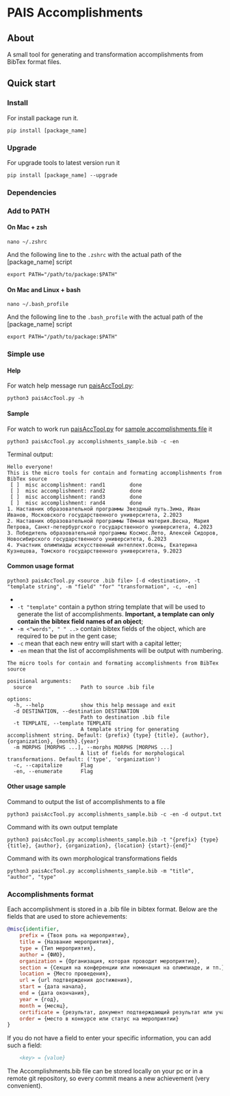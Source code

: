 # PAIS Accomplishments

## About
A small tool for generating and transformation accomplishments from BibTex format files.


## Quick start

### Install

For install package run it.
```shell
pip install [package_name]
```

### Upgrade
For upgrade tools to latest version run it
```shell
pip install [package_name] --upgrade
```

### Dependencies



### Add to PATH

#### On Mac + zsh
```shell
nano ~/.zshrc
```
And the following line to the `.zshrc` with the actual path of the [package_name] script
```shell
export PATH="/path/to/package:$PATH"
```

#### On Mac and Linux + bash
```shell
nano ~/.bash_profile
```
And the following line to the `.bash_profile` with the actual path of the [package_name] script
```shell
export PATH="/path/to/package:$PATH"
```

### Simple use
#### Help
For watch help message run [paisAccTool.py](paisAccTool.py):
```shell
python3 paisAccTool.py -h
```

#### Sample
For watch to work run [paisAccTool.py](paisAccTool.py) for [sample accomplishments file](accomplishments_sample.bib) it
```shell
python3 paisAccTool.py accomplishments_sample.bib -c -en
```
Terminal output: 
```shell
Hello everyone!
This is the micro tools for contain and formating accomplishments from BibTex source
 [ ]  misc accomplishment: rand1        done
 [ ]  misc accomplishment: rand2        done
 [ ]  misc accomplishment: rand3        done
 [ ]  misc accomplishment: rand4        done
1. Наставник образовательной программы Звездный путь.Зима, Иван Иванов, Московского государственного университета, 2.2023
2. Наставник образовательной программы Тёмная материя.Весна, Мария Петрова, Санкт-петербургского государственного университета, 4.2023
3. Победитель образовательной программы Космос.Лето, Алексей Сидоров, Новосибирского государственного университета, 6.2023
4. Участник олимпиады искусственный интеллект.Осень, Екатерина Кузнецова, Томского государственного университета, 9.2023

```
#### Common usage format
```shell
python3 paisAccTool.py <source .bib file> [-d <destination>, -t "template string", -m "field" "for" "transformation", -c, -en]
```

-
- `-t "template"` contain a python string template that will be used to generate the list of accomplishments. **Important, a template can only contain the bibtex field names of an object**;
- `-m <"words", " " ..>` contain bibtex fields of the object, which are required to be put in the gent case;
- `-c` mean that each new entry will start with a capital letter;
- `-en` mean that the list of accomplishments will be output with numbering.

```shell
The micro tools for contain and formating accomplishments from BibTex source

positional arguments:
  source                Path to source .bib file

options:
  -h, --help            show this help message and exit
  -d DESTINATION, --destination DESTINATION
                        Path to destination .bib file
  -t TEMPLATE, --template TEMPLATE
                        A template string for generating accomplishment string. Default: {prefix} {type} {title}, {author}, {organization}, {month}.{year}
  -m MORPHS [MORPHS ...], --morphs MORPHS [MORPHS ...]
                        A list of fields for morphological transformations. Default: ('type', 'organization')
  -c, --capitalize      Flag
  -en, --enumerate      Flag

```

#### Other usage sample
Command to output the list of accomplishments to a file
```shell
python3 paisAccTool.py accomplishments_sample.bib -c -en -d output.txt
```

Command with its own output template
```shell
python3 paisAccTool.py accomplishments_sample.bib -t "{prefix} {type} {title}, {author}, {organization}, {location} {start}-{end}"
```

Command with its own morphological transformations fields
```shell
python3 paisAccTool.py accomplishments_sample.bib -m "title", "author", "type"
```

### Accomplishments format

Each accomplishment is stored in a .bib file in bibtex format.
Below are the fields that are used to store achievements:
```bibtex
@misc{identifier,
	prefix = {Твоя роль на мероприятии},
	title = {Название мероприятия},
	type = {Тип мероприятия},
	author = {ФИО},
	organization = {Организация, которая проводит мероприятие},
	section = {Секция на конференции или номинация на олимпиаде, и тп.},
	location = {Место проведения},
	url = {url подтверждения достижения},
	start = {дата начала},
	end = {дата окончания},
	year = {год},
	month = {месяц},
	certificate = {результат, документ подтверждающий результат или участие (диплом, ...)},
	order = {место в конкурсе или статус на мероприятии}
}
```
If you do not have a field to enter your specific information, you can add such a field:
```bibtex
    <key> = {value}
```
The Accomplishments.bib file can be stored locally on your pc or in a remote git repository, so every commit means a new achievement (very convenient).

